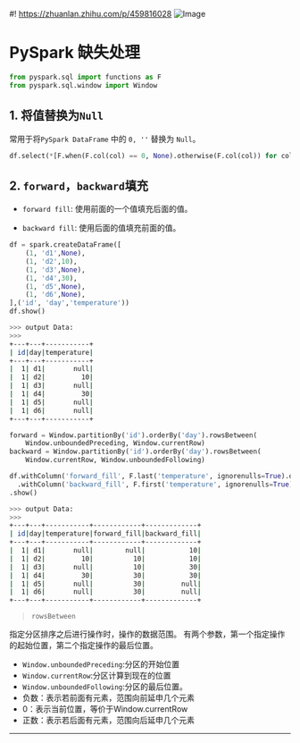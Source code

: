 #! https://zhuanlan.zhihu.com/p/459816028
![Image](https://pic4.zhimg.com/80/v2-5db1a82996ec388725185ae900a58008.jpg)

# PySpark 缺失处理
```python
from pyspark.sql import functions as F
from pyspark.sql.window import Window
```

## 1. 将值替换为`Null`

常用于将`PySpark DataFrame` 中的 `0, ''` 替换为 `Null`。

```python
df.select(*[F.when(F.col(col) == 0, None).otherwise(F.col(col)) for col in df.columns])
```

## 2. `forward`，`backward`填充

- `forward fill`: 使用前面的一个值填充后面的值。

- `backward fill`: 使用后面的值填充前面的值。
```python
df = spark.createDataFrame([
    (1, 'd1',None),
    (1, 'd2',10),
    (1, 'd3',None),
    (1, 'd4',30),
    (1, 'd5',None),
    (1, 'd6',None),
],('id', 'day','temperature'))
df.show()
```
```bash
>>> output Data:
>>>
+---+---+-----------+
| id|day|temperature|
+---+---+-----------+
|  1| d1|       null|
|  1| d2|         10|
|  1| d3|       null|
|  1| d4|         30|
|  1| d5|       null|
|  1| d6|       null|
+---+---+-----------+

```
```python
forward = Window.partitionBy('id').orderBy('day').rowsBetween(
    Window.unboundedPreceding, Window.currentRow)
backward = Window.partitionBy('id').orderBy('day').rowsBetween(
    Window.currentRow, Window.unboundedFollowing)

df.withColumn('forward_fill', F.last('temperature', ignorenulls=True).over(forward))\
  .withColumn('backward_fill', F.first('temperature', ignorenulls=True).over(backward))\
.show()
```
```bash
>>> output Data:
>>>
+---+---+-----------+------------+-------------+
| id|day|temperature|forward_fill|backward_fill|
+---+---+-----------+------------+-------------+
|  1| d1|       null|        null|           10|
|  1| d2|         10|          10|           10|
|  1| d3|       null|          10|           30|
|  1| d4|         30|          30|           30|
|  1| d5|       null|          30|         null|
|  1| d6|       null|          30|         null|
+---+---+-----------+------------+-------------+

```

> `rowsBetween`

指定分区排序之后进行操作时，操作的数据范围。
有两个参数，第一个指定操作的起始位置，第二个指定操作的最后位置。
- `Window.unboundedPreceding`:分区的开始位置
- `Window.currentRow`:分区计算到现在的位置
- `Window.unboundedFollowing`:分区的最后位置。
- 负数：表示若前面有元素，范围向前延申几个元素
- 0：表示当前位置，等价于Window.currentRow
- 正数：表示若后面有元素，范围向后延申几个元素

---
